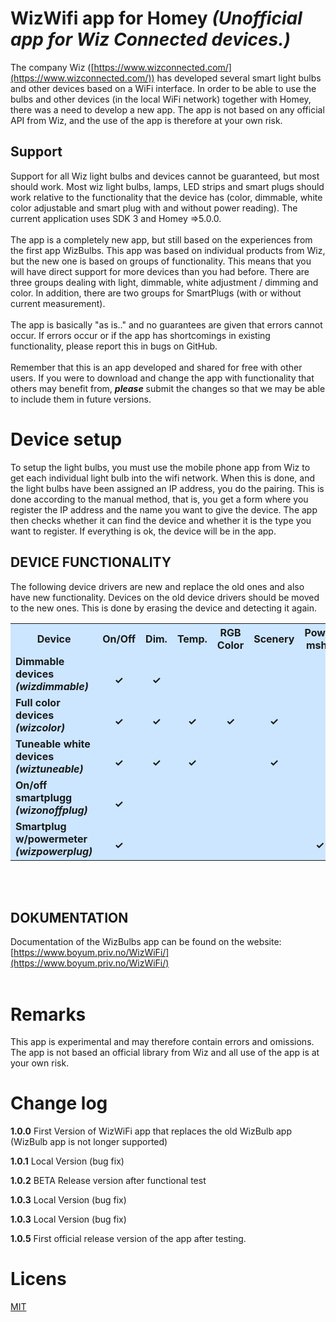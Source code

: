 # WizWifi app for Homey *(Unofficial app for Wiz Connected devices.)*

The company Wiz ([https://www.wizconnected.com/](https://www.wizconnected.com/)) has developed several smart light bulbs and other devices based on a WiFi interface. In order to be able to use the bulbs and other devices (in the local WiFi network) together with Homey, there was a need to develop a new app. The app is not based on any official API from Wiz, and the use of the app is therefore at your own risk.

## Support

Support for all Wiz light bulbs and devices cannot be guaranteed, but most should work. Most wiz light bulbs, lamps, LED strips and smart plugs should work relative to the functionality that the device has (color, dimmable, white color adjustable and smart plug with and without power reading). The current application uses SDK 3 and Homey =>5.0.0.<br><br>
The app is a completely new app, but still based on the experiences from the first app WizBulbs. This app was based on individual products from Wiz, but the new one is based on groups of functionality. This means that you will have direct support for more devices than you had before. There are three groups dealing with light, dimmable, white adjustment / dimming and color. In addition, there are two groups for SmartPlugs (with or without current measurement).<br><br>
The app is basically "as is.." and no guarantees are given that errors cannot occur. If errors occur or if the app has shortcomings in existing functionality, please report this in bugs on GitHub.<br><br>
Remember that this is an app developed and shared for free with other users. If you were to download and change the app with functionality that others may benefit from, ***please*** submit the changes so that we may be able to include them in future versions.

# Device setup
To setup the light bulbs, you must use the mobile phone app from Wiz to get each individual light bulb into the wifi network. When this is done, and the light bulbs have been assigned an IP address, you do the pairing. This is done according to the manual method, that is, you get a form where you register the IP address and the name you want to give the device. The app then checks whether it can find the device and whether it is the type you want to register. If everything is ok, the device will be in the app.


## DEVICE FUNCTIONALITY
The following device drivers are new and replace the old ones and also have new functionality. Devices on the old device drivers should be moved to the new ones. This is done by erasing the device and detecting it again.
<center>
<table style="background:#cce6ff">
  <tr>
    <th style="width:150px">Device</th>
    <th  style="width:75px">On/Off</th>
    <th  style="width:75px">Dim.</th>
    <th  style="width:75px">Temp.</th>
    <th  style="width:75px">RGB Color</th>
    <th  style="width:75px">Scenery</th>
    <th  style="width:75px">Power mshr.</th>
    <th  style="width:75px">Tested</th>
  </tr>
  <tr>
    <td><b>Dimmable devices<br><i>(wizdimmable)</i></b></td>
    <td style="text-align:center"><br><b>&checkmark;</b></td>
    <td style="text-align:center"><br><b>&checkmark;</b></td>
    <td style="text-align:center"><br><b></b></td>
    <td style="text-align:center"> </td>
    <td style="text-align:center"><br><b></b></td>
    <td style="text-align:center"> </td>
    <td style="text-align:center"><br><b>&checkmark;</b></td>
  </tr>
  <tr>
    <td><b>Full color devices<br><i>(wizcolor)</i></b></td>
    <td style="text-align:center"><br><b>&checkmark;</b></td>
    <td style="text-align:center"><br><b>&checkmark;</b></td>
    <td style="text-align:center"><br><b>&checkmark;</b></td>
    <td style="text-align:center"><br><b>&checkmark;</b></td>
    <td style="text-align:center"><br><b>&checkmark;</b></td>
    <td style="text-align:center"> </td>
    <td style="text-align:center"><br><b>&checkmark;</b></td>
  </tr>
<tr>
    <td><b>Tuneable white devices<br><i>(wiztuneable)</i></b></td>
    <td style="text-align:center"><br><b>&checkmark;</b></td>
    <td style="text-align:center"><br><b>&checkmark;</b></td>
    <td style="text-align:center"><br><b>&checkmark;</b></td>
    <td style="text-align:center"><br><b></b></td>
    <td style="text-align:center"><br><b>&checkmark;</b></td>
    <td style="text-align:center"><br></td>
    <td style="text-align:center"><br><b>&checkmark;</b></td>
  </tr>
<tr>
    <td><b>On/off smartplugg<br><i>(wizonoffplug)</i></b></td>
    <td style="text-align:center"><br><b>&checkmark;</b></td>
    <td style="text-align:center"><br></td>
    <td style="text-align:center"><br></td>
    <td style="text-align:center"><br></td>
    <td style="text-align:center"><br></td>
    <td style="text-align:center"><br></td>
    <td style="text-align:center"><br><b>&checkmark;</b></td>
  </tr>
<tr>
    <td><b>Smartplug w/powermeter<br><i>(wizpowerplug)</i></b></td>
    <td style="text-align:center"><br><b>&checkmark;</b></td>
    <td style="text-align:center"><br></td>
    <td style="text-align:center"><br></td>
    <td style="text-align:center"><br></td>
    <td style="text-align:center"><br></td>
    <td style="text-align:center"><br><b>&checkmark;</b></td>
    <td style="text-align:center"><br><b>&checkmark;</b></td>
  </tr>
</table></center>
<br><br>

## DOKUMENTATION
Documentation of the WizBulbs app can be found on the website: [https://www.boyum.priv.no/WizWiFi/](https://www.boyum.priv.no/WizWiFi/)
<br><br>

# Remarks
This app is experimental and may therefore contain errors and omissions. The app is not based an official library from Wiz and all use of the app is at your own risk.

# Change log

**1.0.0** First Version of WizWiFi app that replaces the old WizBulb app (WizBulb app is not longer supported) 

**1.0.1** Local Version (bug fix)

**1.0.2** BETA Release version after functional test

**1.0.3** Local Version (bug fix)

**1.0.3** Local Version (bug fix)

**1.0.5** First official release version of the app after testing. 


# Licens
[MIT](https://github.com)
